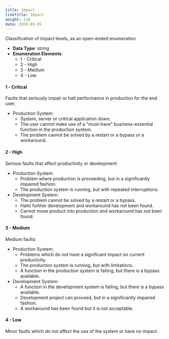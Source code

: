 ```yaml
---
title: Impact
linkTitle: Impact
weight: 110
date: 2020-03-05
---
```


Classification of impact levels, as an open-ended enumeration.

* **Data Type**: string
* **Enumeration Elements**:
    * 1 - Critical
    * 2 - High
    * 3 - Medium
    * 4 - Low

#### 1 - Critical

Faults that seriously impair or halt performance in production for the end user.

* Production System:
    * System, server or critical application down.
    * The user cannot make use of a "must-have" business-essential function in the production system.
    * The problem cannot be solved by a restart or a bypass or a workaround.

#### 2 - High

Serious faults that affect productivity or development:

* Production System:
    * Problem where production is proceeding, but in a significantly impaired fashion.
    * The production system is running, but with repeated interruptions.
* Development System:
    * The problem cannot be solved by a restart or a bypass.
    * Halts further development and workaround has not been found.
    * Cannot move product into production and workaround has not been found.

#### 3 - Medium

Medium faults:

* Production System:
    * Problems which do not have a significant impact on current productivity.
    * The production system is running, but with limitations.
    * A function in the production system is failing, but there is a bypass available.
* Development System:
    * A function in the development system is failing, but there is a bypass available.
    * Development project can proceed, but in a significantly impaired fashion.
    * A workaround has been found but it is not acceptable.

#### 4 - Low

Minor faults which do not affect the use of the system or have no impact.
